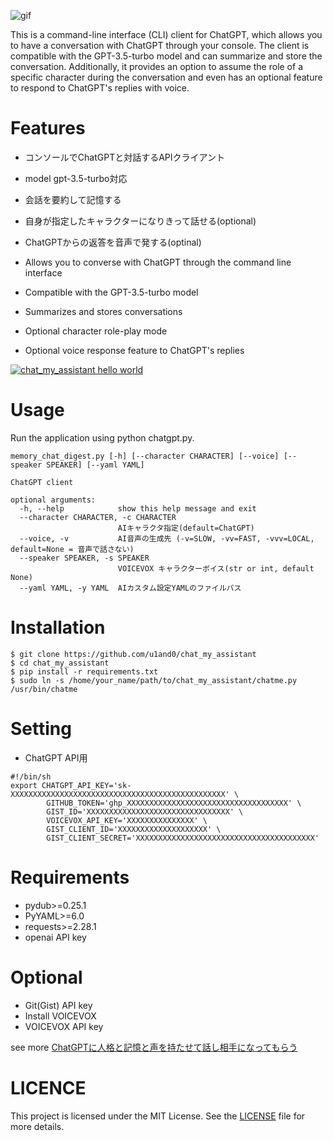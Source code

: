 ![gif](https://camo.qiitausercontent.com/22fc840e1ae8928fa4f6fee920cab44d82465fc4/68747470733a2f2f71696974612d696d6167652d73746f72652e73332e61702d6e6f727468656173742d312e616d617a6f6e6177732e636f6d2f302f3131333439342f30386332616432372d303439632d643135332d616231652d3032666164643034393233632e676966)

This is a command-line interface (CLI) client for ChatGPT, which allows you to have a conversation with ChatGPT through your console. The client is compatible with the GPT-3.5-turbo model and can summarize and store the conversation. Additionally, it provides an option to assume the role of a specific character during the conversation and even has an optional feature to respond to ChatGPT's replies with voice.


# Features
* コンソールでChatGPTと対話するAPIクライアント
* model gpt-3.5-turbo対応
* 会話を要約して記憶する
* 自身が指定したキャラクターになりきって話せる(optional)
* ChatGPTからの返答を音声で発する(optinal)

* Allows you to converse with ChatGPT through the command line interface
* Compatible with the GPT-3.5-turbo model
* Summarizes and stores conversations
* Optional character role-play mode
* Optional voice response feature to ChatGPT's replies

[![chat_my_assistant hello world](https://user-images.githubusercontent.com/16408916/229843758-86d7a411-0528-4ff6-85e8-aebb3097526f.png)](https://www.youtube.com/embed/KWh5uhvWWgQ)


# Usage

Run the application using python chatgpt.py.

```
memory_chat_digest.py [-h] [--character CHARACTER] [--voice] [--speaker SPEAKER] [--yaml YAML]

ChatGPT client

optional arguments:
  -h, --help            show this help message and exit
  --character CHARACTER, -c CHARACTER
                        AIキャラクタ指定(default=ChatGPT)
  --voice, -v           AI音声の生成先 (-v=SLOW, -vv=FAST, -vvv=LOCAL, default=None = 音声で話さない)
  --speaker SPEAKER, -s SPEAKER
                        VOICEVOX キャラクターボイス(str or int, default None)
  --yaml YAML, -y YAML  AIカスタム設定YAMLのファイルパス
```


# Installation

```
$ git clone https://github.com/u1and0/chat_my_assistant
$ cd chat_my_assistant
$ pip install -r requirements.txt
$ sudo ln -s /home/your_name/path/to/chat_my_assistant/chatme.py /usr/bin/chatme
```

# Setting
* ChatGPT API用

```~/.secret
#!/bin/sh
export CHATGPT_API_KEY='sk-XXXXXXXXXXXXXXXXXXXXXXXXXXXXXXXXXXXXXXXXXXXXXXXX' \
        GITHUB_TOKEN='ghp_XXXXXXXXXXXXXXXXXXXXXXXXXXXXXXXXXXXX' \
        GIST_ID='XXXXXXXXXXXXXXXXXXXXXXXXXXXXXXXX' \
        VOICEVOX_API_KEY='XXXXXXXXXXXXXXX' \
        GIST_CLIENT_ID='XXXXXXXXXXXXXXXXXXXX' \
        GIST_CLIENT_SECRET='XXXXXXXXXXXXXXXXXXXXXXXXXXXXXXXXXXXXXXXX'
```

# Requirements

* pydub>=0.25.1
* PyYAML>=6.0
* requests>=2.28.1
* openai API key

# Optional

* Git(Gist) API key
* Install VOICEVOX
* VOICEVOX API key


see more [ChatGPTに人格と記憶と声を持たせて話し相手になってもらう](https://qiita.com/1446f763aaf2a8b0c804)


# LICENCE
This project is licensed under the MIT License. See the [LICENSE](https://raw.githubusercontent.com/u1and0/chat_my_assistant/main/LICENSE) file for more details.
